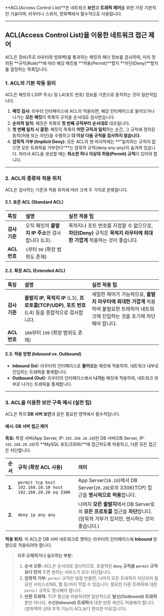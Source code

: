  **ACL(Access Control List)**은 네트워크 **보안**과 **트래픽 제어**를 위한 가장 기본적인 기술이며, 라우터나 스위치, 방화벽에서 필수적으로 사용됩니다. 

---

##  ACL(Access Control List)을 이용한 네트워크 접근 제어

ACL은 장비(주로 라우터와 방화벽)를 통과하는 패킷의 헤더 정보를 검사하여, 미리 정의된 **규칙(Rule)**에 따라 해당 패킷을 **허용(Permit)**할지 **차단(Deny)**할지를 결정하는 목록입니다.

### 1. ACL의 기본 작동 원리

ACL은 패킷의 L3(IP 주소) 및 L4(포트 번호) 정보를 기준으로 동작하는 것이 일반적입니다.

1.  **패킷 검사:** 라우터 인터페이스에 ACL이 적용되면, 해당 인터페이스로 들어오거나 나가는 **모든 패킷**이 목록의 규칙을 순서대로 검사받습니다.
2.  **순차적 일치:** 패킷은 목록의 **첫 번째 규칙부터 순서대로** 대조됩니다.
3.  **첫 번째 일치 시 결정:** 패킷이 목록의 **어떤 규칙과 일치**하는 순간, 그 규칙에 정의된 동작(허용 또는 차단)을 수행하고 **더 이상 다음 규칙을 검사하지 않습니다.**
4.  **암묵적 거부 (Implicit Deny):** 모든 ACL의 맨 마지막에는 **"일치하는 규칙이 없으면 모든 트래픽을 거부한다"**는 암묵적 규칙($\text{deny any any}$)이 숨겨져 있습니다. 따라서 ACL을 생성할 때는 **최소한 하나 이상의 허용(Permit) 규칙**이 있어야 합니다.

---

### 2. ACL의 종류와 적용 위치

ACL은 검사하는 기준과 적용 위치에 따라 크게 두 가지로 분류됩니다.

#### 2.1. 표준 ACL (Standard ACL)

| 특징 | 설명 | 실전 적용 팁 |
| :--- | :--- | :--- |
| **검사 기준** | 오직 패킷의 **출발지 IP 주소**만 검사합니다 (L3). | 목적지나 포트 번호를 지정할 수 없으므로, **차단(Deny)** 규칙은 **목적지 라우터에 최대한 가깝게** 적용하는 것이 좋습니다. |
| **ACL 번호** | `1`부터 `99` (확장 범위도 존재) | |

#### 2.2. 확장 ACL (Extended ACL)

| 특징 | 설명 | 실전 적용 팁 |
| :--- | :--- | :--- |
| **검사 기준** | **출발지 IP, 목적지 IP** (L3), **프로토콜(TCP/UDP)**, **포트 번호** (L4) 등을 종합적으로 검사합니다. | 세밀한 제어가 가능하므로, **출발지 라우터에 최대한 가깝게** 적용하여 불필요한 트래픽이 네트워크에 진입하는 것을 초기에 차단해야 합니다. |
| **ACL 번호** | `100`부터 `199` (확장 범위도 존재) | |

#### 2.3. 적용 방향 (Inbound vs. Outbound)

* **Inbound (In):** 라우터의 인터페이스로 **들어오는** 패킷에 적용하여, 네트워크 내부로 진입하는 트래픽을 통제합니다.
* **Outbound (Out):** 라우터의 인터페이스에서 **나가는** 패킷에 적용하여, 네트워크 외부로 나가는 트래픽을 통제합니다.

---

### 3. ACL을 이용한 보안 구축 예시 (실전 팁)

ACL은 특히 **DB 서버 보안**과 같은 중요한 영역에서 필수적입니다.

#### 예시: DB 서버 접근 제어

**목표:** 특정 서버(App Server, IP: `192.168.10.10`)만 DB 서버(DB Server, IP: `192.168.20.20`)의 **MySQL 포트(3306)**에 접근하도록 허용하고, 다른 모든 접근은 차단합니다.

| 순서 | 규칙 (확장 ACL 사용) | 의미 |
| :---: | :--- | :--- |
| **1.** | `permit tcp host 192.168.10.10 host 192.168.20.20 eq 3306` | App Server(`10.10`)에서 DB Server(`20.20`)로의 3306(TCP) 접근을 **명시적으로 허용**합니다. |
| **2.** | `deny ip any any` | 나머지 **모든 출발지**에서 DB Server로의 **모든 프로토콜** 접근을 **차단**합니다. (암묵적 거부가 있지만, 명시하는 것이 좋습니다.) |

**적용 위치:** 이 ACL은 DB 서버 네트워크로 향하는 라우터의 인터페이스에 **Inbound** 방향으로 적용되어야 합니다.

> **자주 오해하거나 실수하는 부분:**
>
> 1.  **순서 오류:** ACL은 순서대로 검사하므로, 포괄적인 **`deny` 규칙을 `permit` 규칙보다 먼저** 두면 원하는 서비스가 모두 차단됩니다.
> 2.  **암묵적 거부:** `permit` 규칙만 달랑 만들면, 나머지 모든 트래픽이 차단되어 필요한 서비스(DNS, 웹 등)까지 막힐 수 있습니다. 필요한 다른 트래픽에 대한 `permit` 규칙도 명시해야 합니다.
> 3.  **반환 트래픽:** TCP 통신을 허용하려면 일반적으로 **발신(Outbound) 트래픽**뿐만 아니라, **수신(Inbound) 트래픽**에 대한 반환 세션도 허용해야 합니다 (방화벽의 상태 추적 기능이 ACL보다 편리한 이유입니다).
